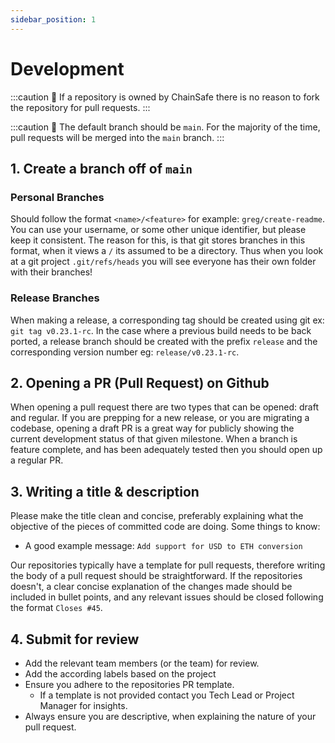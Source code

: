 ```yaml
---
sidebar_position: 1
---
```

# Development

:::caution
    🚨 If a repository is owned by ChainSafe there is no reason to fork the repository for pull requests.
:::

:::caution
    🚨  The default branch should be `main`. For the majority of the time, pull requests will be merged into the `main` branch.
:::


## 1. Create a branch off of `main`

### Personal Branches

Should follow the format `<name>/<feature>` for example: `greg/create-readme`. You can use your username, or some other unique identifier, but please keep it consistent. The reason for this, is that git stores branches in this format, when it views a `/` its assumed to be a directory. Thus when you look at a git project `.git/refs/heads` you will see everyone has their own folder with their branches!

### Release Branches

When making a release, a corresponding tag should be created using git ex: `git tag v0.23.1-rc`. In the case where a previous build needs to be back ported, a release branch should be created with the prefix `release` and the corresponding version number eg: `release/v0.23.1-rc`.


## 2. Opening a PR (Pull Request) on Github

When opening a pull request there are two types that can be opened: draft and regular. If you are prepping for a new release, or you are migrating a codebase, opening a draft PR is a great way for publicly showing the current development status of that given milestone. When a branch is feature complete, and has been adequately tested then you should open up a regular PR.

## 3. Writing a title & description

Please make the title clean and concise, preferably explaining what the objective of the pieces of committed code are doing. Some things to know:

- A good example message: `Add support for USD to ETH conversion`

Our repositories typically have a template for pull requests, therefore writing the body of a pull request should be straightforward. If the repositories doesn't, a clear concise explanation of the changes made should be included in bullet points, and any relevant issues should be closed following the format `Closes #45`.

## 4. Submit for review

- Add the relevant team members (or the team) for review.
- Add the according labels based on the project
- Ensure you adhere to the repositories PR template.
    - If a template is not provided contact you Tech Lead or Project Manager for insights.
- Always ensure you are descriptive, when explaining the nature of your pull request.
